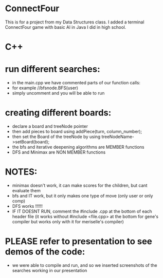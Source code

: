 # ConnectFour
This is for a project from my Data Structures class. I added a terminal ConnectFour game with basic AI in Java I did in high school.

# C++
# run different searches:
- in the main.cpp we have commented parts of our function calls:
- for example //bfsnode.BFS(user)
- simply uncomment and you will be able to run

# creating different boards:
- declare a board and treeNode pointer
- then add pieces to board using addPiece(turn, column_number); 
- then set the Board of the treeNode by using treeNodeName->setBoard(board);
- the bfs and iterative deepening algorithms are MEMBER functions
- DFS and Minimax are NON MEMBER functions

# NOTES:
- minimax doesn't work, it can make scores for the children, but cant evaluate them
- bfs and IT work, but it only makes one type of move (only user or only comp)
- DFS works !!!!!!
- IF IT DOESNT RUN, comment the #include <file>.cpp  at the bottom of each header file
  (it works without #include <file.cpp> at the bottom for gene's compiler but works only with it for meriselle's compiler)

# PLEASE refer to presentation to see demos of the code:
- we were able to compile and run, and so we inserted screenshots of the searches working in our presentation
